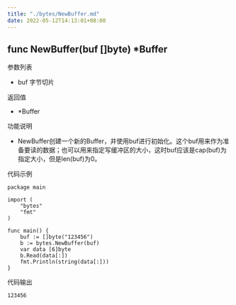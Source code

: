 ```yaml
---
title: "./bytes/NewBuffer.md"
date: 2022-05-12T14:13:01+08:00
---
```

## func NewBuffer(buf []byte) *Buffer

参数列表

- buf 字节切片

返回值

- *Buffer

功能说明

- NewBuffer创建一个新的Buffer，并使用buf进行初始化。这个buf用来作为准备要读的数据；也可以用来指定写缓冲区的大小，这时buf应该是cap(buf)为指定大小，但是len(buf)为0。

代码示例

	package main

	import (
		"bytes"
		"fmt"
	)

	func main() {
		buf := []byte("123456")
		b := bytes.NewBuffer(buf)
		var data [6]byte
		b.Read(data[:])
		fmt.Println(string(data[:]))
	}

代码输出

	123456
